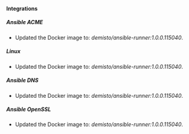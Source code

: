 
#### Integrations

##### Ansible ACME

- Updated the Docker image to: *demisto/ansible-runner:1.0.0.115040*.
##### Linux

- Updated the Docker image to: *demisto/ansible-runner:1.0.0.115040*.
##### Ansible DNS

- Updated the Docker image to: *demisto/ansible-runner:1.0.0.115040*.
##### Ansible OpenSSL

- Updated the Docker image to: *demisto/ansible-runner:1.0.0.115040*.
